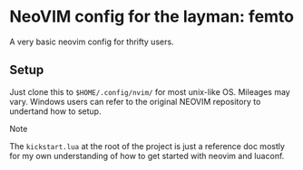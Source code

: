 # NeoVIM config for the layman: femto

A very basic neovim config for thrifty users.

## Setup

Just clone this to `$HOME/.config/nvim/` for most unix-like OS. Mileages may vary.
Windows users can refer to the original NEOVIM repository to undertand how to setup.

> [!NOTE]
> The `kickstart.lua` at the root of the project is just a reference doc
> mostly for my own understanding of how to get started with neovim and luaconf.
